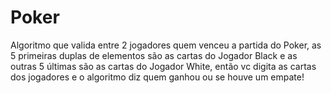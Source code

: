 # Poker
Algoritmo que valida entre 2 jogadores quem venceu a partida do Poker, as 5 primeiras duplas de elementos são as cartas do Jogador Black e as outras 5 últimas são as cartas do Jogador White, então vc digita as cartas dos jogadores e o algoritmo diz quem ganhou ou se houve um empate!
